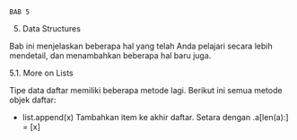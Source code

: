     BAB 5

5. Data Structures

Bab ini menjelaskan beberapa hal yang telah Anda pelajari secara lebih mendetail, dan menambahkan beberapa hal baru juga.

5.1. More on Lists

Tipe data daftar memiliki beberapa metode lagi.
Berikut ini semua metode objek daftar:
- list.append(x)
Tambahkan item ke akhir daftar. Setara dengan .a[len(a):] = [x]
